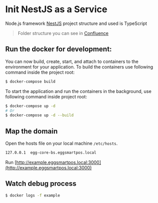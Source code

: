 # Init NestJS as a Service

Node.js framework [NestJS](https://github.com/nestjs/nest) project structure and used is TypeScript
> Folder structure you can see in [Confluence](https://ascendcommerce.atlassian.net/l/c/YCNQqTP6)

## Run the docker for development:

You can now build, create, start, and attach to containers to the environment for your application. To build the
containers use following command inside the project root:

```sh
$ docker-compose build
```

To start the application and run the containers in the background, use following command inside project root:

```sh
$ docker-compose up -d
# Or
$ docker-compose up -d --build
```

## Map the domain

Open the hosts file on your local machine `/etc/hosts`.

```sh
127.0.0.1  egg-core-bs.eggsmartpos.local
```

Run [http://example.eggsmartpos.local:3000](http://example.eggsmartpos.local:3000)

## Watch debug process

```sh
$ docker logs -f example
```